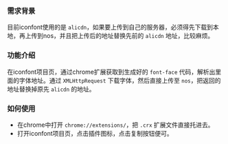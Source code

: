### 需求背景

目前iconfont使用的是 `alicdn`，如果要上传到自己的服务器，必须得先下载到本地，再上传到nos，并且把上传后的地址替换先前的 `alicdn` 地址，比较麻烦。

### 功能介绍

在iconfont项目页，通过chrome扩展获取到生成好的 `font-face` 代码，解析出里面的字体地址。通过 `XMLHttpRequest` 下载字体，然后直接上传至 `nos`，把返回的地址替换掉原先 `alicdn` 的地址。

### 如何使用

* 在chrome中打开 `chrome://extensions/`，把 `.crx` 扩展文件直接托进去。
* 打开iconfont项目页，点击插件图标，点击复制按钮便可。